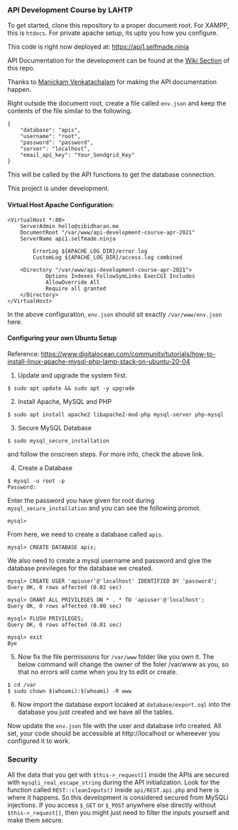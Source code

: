 ### API Development Course by LAHTP

To get started, clone this repository to a proper document root. For XAMPP, this is `htdocs`. For private apache setup, its upto you how you configure. 

This code is right now deployed at: https://api1.selfmade.ninja

API Documentation for the development can be found at the [Wiki Section](https://git.selfmade.ninja/sibidharan/api-development-course-apr-2021/-/wikis/home) of this repo. 

Thanks to [Manickam Venkatachalam](https://git.selfmade.ninja/Manic) for making the API documentation happen.

Right outside the document root, create a file called `env.json` and keep the contents of the file similar to the following. 

```
{
	"database": "apis",
	"username": "root",
	"password": "password",
	"server": "localhost",
	"email_api_key": "Your_Sendgrid_Key"
}
```

This will be called by the API functions to get the database connection. 

This project is under development.

#### Virtual Host Apache Configuration:

```
<VirtualHost *:80>
    ServerAdmin hello@sibidharan.me       
    DocumentRoot "/var/www/api-development-course-apr-2021"
    ServerName api1.selfmade.ninja 

        ErrorLog ${APACHE_LOG_DIR}/error.log
        CustomLog ${APACHE_LOG_DIR}/access.log combined

    <Directory "/var/www/api-development-course-apr-2021">
            Options Indexes FollowSymLinks ExecCGI Includes
            AllowOverride All
            Require all granted
    </Directory>
</VirtualHost>
```

In the above configuration, `env.json` should sit exactly `/var/www/env.json` here.

#### Configuring your own Ubuntu Setup

Reference: https://www.digitalocean.com/community/tutorials/how-to-install-linux-apache-mysql-php-lamp-stack-on-ubuntu-20-04


1. Update and upgrade the system first.

```
$ sudo apt update && sudo apt -y upgrade
```

2. Install Apache, MySQL and PHP

```
$ sudo apt install apache2 libapache2-mod-php mysql-server php-mysql
```

3. Secure MySQL Database

```
$ sudo mysql_secure_installation
```

and follow the onscreen steps. For more info, check the above link.

4. Create a Database 

```
$ mysql -u root -p
Password:
```

Enter the password you have given for root during `mysql_secure_installation` and you can see the following promot.

```
mysql>
```

From here, we need to create a database called `apis`.

```
mysql> CREATE DATABASE apis;
```

We also need to create a mysql username and password and give the database previleges for the database we created.

```
mysql> CREATE USER 'apiuser'@'localhost' IDENTIFIED BY 'password';
Query OK, 0 rows affected (0.02 sec)

mysql> GRANT ALL PRIVILEGES ON * . * TO 'apiuser'@'localhost';
Query OK, 0 rows affected (0.00 sec)

mysql> FLUSH PRIVILEGES;
Query OK, 0 rows affected (0.01 sec)

mysql> exit
Bye

```

5. Now fix the file permissions for `/var/www` folder like you own it. The below command will change the owner of the foler /var/www as you, so that no errors will come when you try to edit or create.

```
$ cd /var
$ sudo chown $(whoami):$(whoami) -R www
```

6. Now import the database export locaked at `database/export.sql` into the database you just created and we have all the tables. 

Now update the `env.json` file with the user and database info created. All set, your code should be accessible at http://localhost or whereever you configured it to work. 

### Security

All the data that you get with `$this->_request[]` inside the APIs are secured with `mysqli_real_escape_string` during the API initialization. Look for the function called `REST::cleanInputs()` inside `api/REST.api.php` and here is where it happens. So this development is considered secured from MySQLi injections. If you access `$_GET` or `$_POST` anywhere else directly without `$this->_request[]`, then you might just need to filter the inputs yourself and make them secure. 

